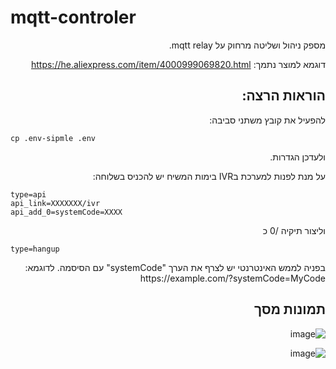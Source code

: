 # mqtt-controler


<div dir='rtl' align='right'>
מספק ניהול ושליטה מרחוק על mqtt relay.

דוגמא למוצר נתמך: https://he.aliexpress.com/item/4000999069820.html

## הוראות הרצה:

להפעיל את קובץ משתני סביבה:
</div>

```
cp .env-sipmle .env
```

<div dir='rtl' align='right'>
ולעדכן הגדרות.

על מנת לפנות למערכת בIVR בימות המשיח יש להכניס בשלוחה:
</div>

```
type=api
api_link=XXXXXXX/ivr
api_add_0=systemCode=XXXX
```
<div dir='rtl' align='right'>
וליצור תיקיה /0 כ
</div>


```
type=hangup
```



<div dir='rtl' align='right'>
בפניה לממש האינטרנטי יש לצרף את הערך "systemCode" עם הסיסמה.
לדוגמא: https://example.com/?systemCode=MyCode

  


## תמונות מסך

  ![image](https://user-images.githubusercontent.com/60587313/138574648-a73f75a6-d4cd-4a88-a243-ebe2067797cf.png)

  
  ![image](https://user-images.githubusercontent.com/60587313/138574659-09cbea72-3355-4a33-ab81-f7b075a0053d.png)

  
</div>
